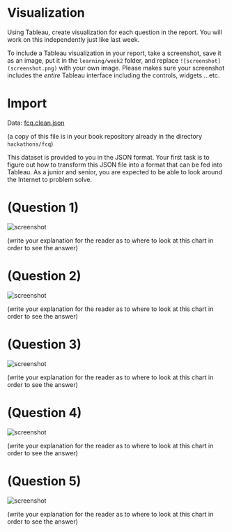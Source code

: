 # Visualization

Using Tableau, create visualization for each question in the report. You will
work on this independently just like last week.

To include a Tableau visualization in your report, take a screenshot, save it as an image,
put it in the `learning/week2` folder, and replace `![screenshot](screenshot.png)`  with
your own image. Please makes sure your screenshot includes the _entire_ Tableau interface
including the controls, widgets ...etc.

# Import

Data: [fcq.clean.json](https://github.com/bigdatahci2015/book/blob/master/hackathons/fcq/fcq.clean.json)

(a copy of this file is in your book repository already in the directory `hackathons/fcq`)

This dataset is provided to you in the JSON format. Your first task is to figure out
how to transform this JSON file into a format that can be fed into Tableau. As
a junior and senior, you are expected to be able to look around the Internet
to problem solve.

# (Question 1)

![screenshot](screenshot.png)

(write your explanation for the reader as to where to look at this chart in order
    to see the answer)

# (Question 2)

![screenshot](screenshot.png)

(write your explanation for the reader as to where to look at this chart in order
    to see the answer)

# (Question 3)

![screenshot](screenshot.png)

(write your explanation for the reader as to where to look at this chart in order
    to see the answer)

# (Question 4)

![screenshot](screenshot.png)

(write your explanation for the reader as to where to look at this chart in order
    to see the answer)

# (Question 5)

![screenshot](screenshot.png)

(write your explanation for the reader as to where to look at this chart in order
    to see the answer)    
